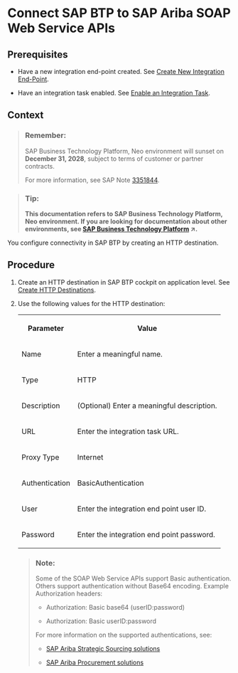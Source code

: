 <!-- loio555368f123c14351b962b68fa9d32632 -->

# Connect SAP BTP to SAP Ariba SOAP Web Service APIs



<a name="loio555368f123c14351b962b68fa9d32632__prereq_mkm_twj_p1b"/>

## Prerequisites

-   Have a new integration end-point created. See [Create New Integration End-Point](configure-the-sap-ariba-solution-2bd48cf.md#loio1fbecef94dd44130a5c54c3fa05ec341).

-   Have an integration task enabled. See [Enable an Integration Task](configure-the-sap-ariba-solution-2bd48cf.md#loioeeaae4b5d8d84e5ba45bddfb8d8ccace).




## Context

> ### Remember:  
> SAP Business Technology Platform, Neo environment will sunset on **December 31, 2028**, subject to terms of customer or partner contracts.
> 
> For more information, see SAP Note [3351844](https://me.sap.com/notes/3351844).

> ### Tip:  
> **This documentation refers to SAP Business Technology Platform, Neo environment. If you are looking for documentation about other environments, see [SAP Business Technology Platform](https://help.sap.com/viewer/65de2977205c403bbc107264b8eccf4b/Cloud/en-US/6a2c1ab5a31b4ed9a2ce17a5329e1dd8.html "SAP Business Technology Platform (SAP BTP) is an integrated offering comprised of four technology portfolios: database and data management, application development and integration, analytics, and intelligent technologies. The platform offers users the ability to turn data into business value, compose end-to-end business processes, and build and extend SAP applications quickly.") :arrow_upper_right:.**

You configure connectivity in SAP BTP by creating an HTTP destination.



<a name="loio555368f123c14351b962b68fa9d32632__steps_orz_ywj_p1b"/>

## Procedure

1.  Create an HTTP destination in SAP BTP cockpit on application level. See [Create HTTP Destinations](https://help.sap.com/viewer/cca91383641e40ffbe03bdc78f00f681/Cloud/en-US/1e110da0ddd8453aaf5aed2485d84f25.html).

2.  Use the following values for the HTTP destination:


    <table>
    <tr>
    <th valign="top">

    Parameter


    
    </th>
    <th valign="top">

    Value


    
    </th>
    </tr>
    <tr>
    <td valign="top">
    
    Name


    
    </td>
    <td valign="top">
    
    Enter a meaningful name.


    
    </td>
    </tr>
    <tr>
    <td valign="top">
    
    Type


    
    </td>
    <td valign="top">
    
    HTTP


    
    </td>
    </tr>
    <tr>
    <td valign="top">
    
    Description


    
    </td>
    <td valign="top">
    
    \(Optional\) Enter a meaningful description.


    
    </td>
    </tr>
    <tr>
    <td valign="top">
    
    URL


    
    </td>
    <td valign="top">
    
    Enter the integration task URL.


    
    </td>
    </tr>
    <tr>
    <td valign="top">
    
    Proxy Type


    
    </td>
    <td valign="top">
    
    Internet


    
    </td>
    </tr>
    <tr>
    <td valign="top">
    
    Authentication


    
    </td>
    <td valign="top">
    
    BasicAuthentication


    
    </td>
    </tr>
    <tr>
    <td valign="top">
    
    User


    
    </td>
    <td valign="top">
    
    Enter the integration end point user ID.


    
    </td>
    </tr>
    <tr>
    <td valign="top">
    
    Password


    
    </td>
    <td valign="top">
    
    Enter the integration end point password.


    
    </td>
    </tr>
    </table>
    
    > ### Note:  
    > Some of the SOAP Web Service APIs support Basic authentication. Others support authentication without Base64 encoding. Example Authorization headers:
    > 
    > -   Authorization: Basic base64 \(userID:password\)
    > 
    > -   Authorization: Basic userID:password
    > 
    > 
    > For more information on the supported authentications, see:
    > 
    > -   [SAP Ariba Strategic Sourcing solutions](https://help.sap.com/viewer/product/ARIBA_SOURCING/cloud/en-US?task=discover_task)
    > 
    > -   [SAP Ariba Procurement solutions](https://help.sap.com/viewer/product/ARIBA_PROCUREMENT/cloud/en-US?task=discover_task)


